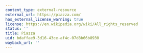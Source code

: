 ```yaml
---
content_type: external-resource
external_url: https://piazza.com/
has_external_license_warning: true
license: https://en.wikipedia.org/wiki/All_rights_reserved
status: ''
title: Piazza
uid: bdaffae9-3d16-43ce-af4c-07d8b66b8930
wayback_url: ''
---
```

